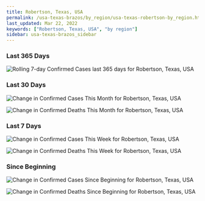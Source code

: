 ```yaml
---
title: Robertson, Texas, USA
permalink: /usa-texas-brazos/by_region/usa-texas-robertson-by_region.html
last_updated: Mar 22, 2022
keywords: ["Robertson, Texas, USA", "by region"]
sidebar: usa-texas-brazos_sidebar
---
```


<h3>Last 365 Days</h3>

![Rolling 7-day Confirmed Cases last 365 days for Robertson, Texas, USA](/covid_tracker/images/graphs/usa-texas-robertson-weekly_totals_graph.png)

<h3>Last 30 Days</h3>

![Change in Confirmed Cases This Month for Robertson, Texas, USA](/covid_tracker/images/graphs/usa-texas-robertson-delta_confirmed-30_days_graph.png)

![Change in Confirmed Deaths This Month for Robertson, Texas, USA](/covid_tracker/images/graphs/usa-texas-robertson-delta_deaths-30_days_graph.png)

<h3>Last 7 Days</h3>

![Change in Confirmed Cases This Week for Robertson, Texas, USA](/covid_tracker/images/graphs/usa-texas-robertson-delta_confirmed-7_days_graph.png)

![Change in Confirmed Deaths This Week for Robertson, Texas, USA](/covid_tracker/images/graphs/usa-texas-robertson-delta_deaths-7_days_graph.png)

<h3>Since Beginning</h3>

![Change in Confirmed Cases Since Beginning for Robertson, Texas, USA](/covid_tracker/images/graphs/usa-texas-robertson-delta_confirmed-since_beginning_graph.png)

![Change in Confirmed Deaths Since Beginning for Robertson, Texas, USA](/covid_tracker/images/graphs/usa-texas-robertson-delta_deaths-since_beginning_graph.png)
